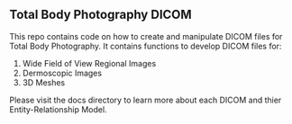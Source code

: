 ## Total Body Photography DICOM

This repo contains code on how to create and manipulate DICOM files for Total Body Photography.
It contains functions to develop DICOM files for:

1. Wide Field of View Regional Images
2. Dermoscopic Images
3. 3D Meshes

Please visit the docs directory to learn more about each DICOM and thier Entity-Relationship Model.
